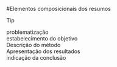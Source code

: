 #Elementos composicionais dos resumos

> [!TIP]
> problematização  
> estabelecimento do objetivo  
> Descrição do método  
> Apresentação dos resultados  
> indicação da conclusão  
